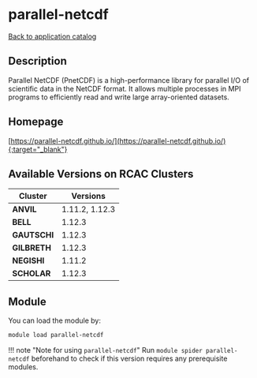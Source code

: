 # parallel-netcdf

[Back to application catalog](../app_catalog.md)

## Description

Parallel NetCDF (PnetCDF) is a high-performance library for parallel I/O of scientific data in the NetCDF format. It allows multiple processes in MPI programs to efficiently read and write large array-oriented datasets.

## Homepage

[https://parallel-netcdf.github.io/](https://parallel-netcdf.github.io/){:target="_blank"}

## Available Versions on RCAC Clusters

|Cluster|Versions|
|---|---|
**ANVIL**|1.11.2, 1.12.3
**BELL**|1.12.3
**GAUTSCHI**|1.12.3
**GILBRETH**|1.12.3
**NEGISHI**|1.11.2
**SCHOLAR**|1.12.3

## Module

You can load the module by:

```bash
module load parallel-netcdf
```

!!! note "Note for using `parallel-netcdf`"
    Run `module spider parallel-netcdf` beforehand to check if this version requires any prerequisite modules.
